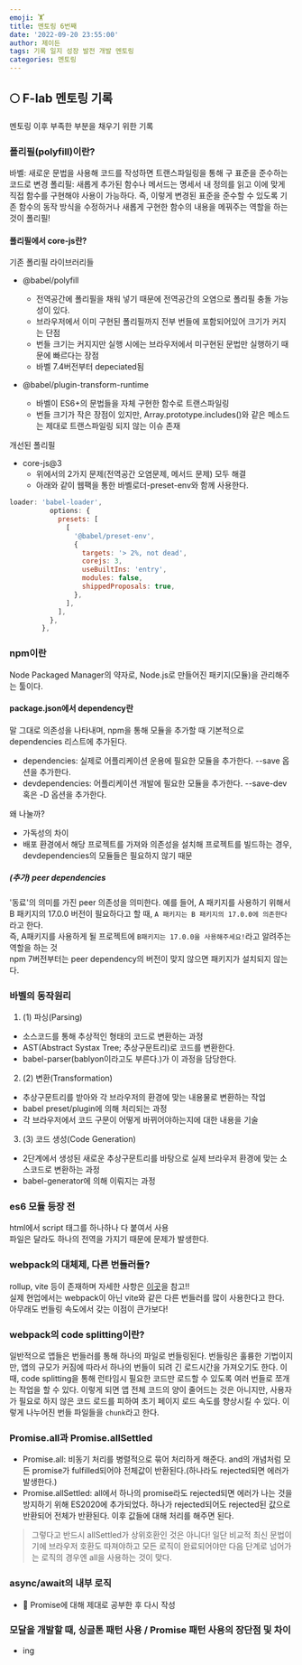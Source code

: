 ```yaml
---
emoji: 🏋️
title: 멘토링 6번째
date: '2022-09-20 23:55:00'
author: 제이든
tags: 기록 일지 성장 발전 개발 멘토링
categories: 멘토링
---
```


## 🌕 F-lab 멘토링 기록

멘토링 이후 부족한 부분을 채우기 위한 기록

### 폴리필(polyfill)이란?

바벨: 새로운 문법을 사용해 코드를 작성하면 트랜스파일링을 통해 구 표준을 준수하는 코드로 변경
폴리필: 새롭게 추가된 함수나 메서드는 명세서 내 정의를 읽고 이에 맞게 직접 함수를 구현해야 사용이 가능하다. 즉, 이렇게 변경된 표준을 준수할 수 있도록 기존 함수의 동작 방식을 수정하거나 새롭게 구현한 함수의 내용을 메꿔주는 역할을 하는 것이 폴리필!

#### 폴리필에서 core-js란?

기존 폴리필 라이브러리들

- @babel/polyfill

  - 전역공간에 폴리필을 채워 넣기 때문에 전역공간의 오염으로 폴리필 충돌 가능성이 있다.
  - 브라우저에서 이미 구현된 폴리필까지 전부 번들에 포함되어있어 크기가 커지는 단점
  - 번들 크기는 커지지만 실행 시에는 브라우저에서 미구현된 문법만 실행하기 때문에 빠르다는 장점
  - 바벨 7.4버전부터 depeciated됨

- @babel/plugin-transform-runtime
  - 바벨이 ES6+의 문법들을 자체 구현한 함수로 트랜스파일링
  - 번들 크기가 작은 장점이 있지만, Array.prototype.includes()와 같은 메소드는 제대로 트랜스파일링 되지 않는 이슈 존재

개선된 폴리필

- core-js@3
  - 위에서의 2가지 문제(전역공간 오염문제, 메서드 문제) 모두 해결
  - 아래와 같이 웹팩을 통한 바벨로더-preset-env와 함께 사용한다.

```js
loader: 'babel-loader',
          options: {
            presets: [
              [
                '@babel/preset-env',
                {
                  targets: '> 2%, not dead',
                  corejs: 3,
                  useBuiltIns: 'entry',
                  modules: false,
                  shippedProposals: true,
                },
              ],
            ],
          },
        },
```

### npm이란

Node Packaged Manager의 약자로, Node.js로 만들어진 패키지(모듈)을 관리해주는 툴이다.

#### package.json에서 dependency란

말 그대로 의존성을 나타내며, npm을 통해 모듈을 추가할 때 기본적으로 dependencies 리스트에 추가된다.

- dependencies: 실제로 어플리케이션 운용에 필요한 모듈을 추가한다. --save 옵션을 추가한다.
- devdependencies: 어플리케이션 개발에 필요한 모듈을 추가한다. --save-dev 혹은 -D 옵션을 추가한다.

왜 나눌까?

- 가독성의 차이
- 배포 환경에서 해당 프로젝트를 가져와 의존성을 설치해 프로젝트를 빌드하는 경우, devdependencies의 모듈들은 필요하지 않기 때문

##### (추가) peer dependencies

'동료'의 의미를 가진 peer 의존성을 의미한다. 예를 들어, A 패키지를 사용하기 위해서 B 패키지의 17.0.0 버전이 필요하다고 할 때, `A 패키지는 B 패키지의 17.0.0에 의존한다`라고 한다. <br/>
즉, A패키지를 사용하게 될 프로젝트에 `B패키지는 17.0.0을 사용해주세요!`라고 알려주는 역할을 하는 것<br/>
npm 7버전부터는 peer dependency의 버전이 맞지 않으면 패키지가 설치되지 않는다.

### 바벨의 동작원리

1. (1) 파싱(Parsing)

- 소스코드를 통해 추상적인 형태의 코드로 변환하는 과정
- AST(Abstract Systax Tree; 추상구문트리)로 코드를 변환한다.
- babel-parser(bablyon이라고도 부른다.)가 이 과정을 담당한다.

2. (2) 변환(Transformation)

- 추상구문트리를 받아와 각 브라우저의 환경에 맞는 내용물로 변환하는 작업
- babel preset/plugin에 의해 처리되는 과정
- 각 브라우저에서 코드 구문이 어떻게 바뀌어야하는지에 대한 내용을 기술

3. (3) 코드 생성(Code Generation)

- 2단계에서 생성된 새로운 추상구문트리를 바탕으로 실제 브라우저 환경에 맞는 소스코드로 변환하는 과정
- babel-generator에 의해 이뤄지는 과정

### es6 모듈 등장 전

html에서 script 태그를 하나하나 다 붙여서 사용<br/>
파일은 달라도 하나의 전역을 가지기 때문에 문제가 발생한다.

### webpack의 대체제, 다른 번들러들?

rollup, vite 등이 존재하며 자세한 사항은 [이곳](https://ui.toast.com/weekly-pick/ko_20220127)을 참고!!<br/>
실제 현업에서는 webpack이 아닌 vite와 같은 다른 번들러를 많이 사용한다고 한다. 아무래도 번들링 속도에서 갖는 이점이 큰가보다!

### webpack의 code splitting이란?

일반적으로 앱들은 번들러를 통해 하나의 파일로 번들링된다. 번들링은 훌륭한 기법이지만, 앱의 규모가 커짐에 따라서 하나의 번들이 되려 긴 로드시간을 가져오기도 한다. 이 때, code splitting을 통해 런타임시 필요한 코드만 로드할 수 있도록 여러 번들로 쪼개는 작업을 할 수 있다. 이렇게 되면 앱 전체 코드의 양이 줄어드는 것은 아니지만, 사용자가 필요로 하지 않은 코드 로드를 피하여 초기 페이지 로드 속도를 향상시킬 수 있다. 이렇게 나누어진 번들 파일들을 `chunk`라고 한다.

### Promise.all과 Promise.allSettled

- Promise.all: 비동기 처리를 병렬적으로 묶어 처리하게 해준다. and의 개념처럼 모든 promise가 fulfilled되어야 전체값이 반환된다.(하나라도 rejected되면 에러가 발생한다.)
- Promise.allSettled: all에서 하나의 promise라도 rejected되면 에러가 나는 것을 방지하기 위해 ES2020에 추가되었다. 하나가 rejected되어도 rejected된 값으로 반환되어 전체가 반환된다. 이후 값들에 대해 처리를 해주면 된다.

> 그렇다고 반드시 allSettled가 상위호환인 것은 아니다! 일단 비교적 최신 문법이기에 브라우저 호환도 따져야하고 모든 로직이 완료되어야만 다음 단계로 넘어가는 로직의 경우엔 all을 사용하는 것이 맞다.

### async/await의 내부 로직

- 🐾 Promise에 대해 제대로 공부한 후 다시 작성

### 모달을 개발할 때, 싱글톤 패턴 사용 / Promise 패턴 사용의 장단점 및 차이

- ing

```toc

```
